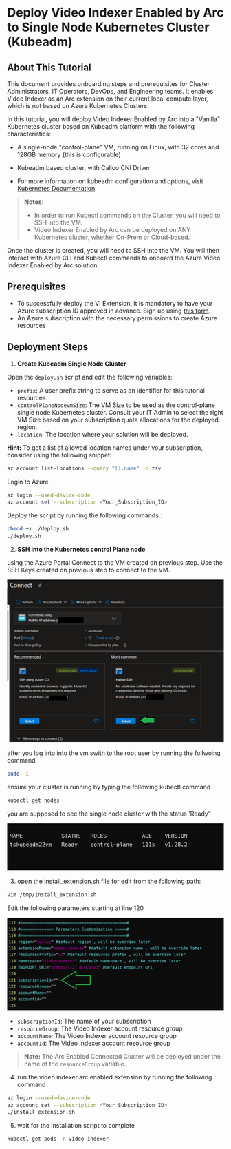 # Deploy Video Indexer Enabled by Arc to Single Node Kubernetes Cluster (Kubeadm)

## About This Tutorial

This document provides onboarding steps and prerequisites for Cluster Administrators, IT Operators, DevOps, and Engineering teams. It enables Video Indexer as an Arc extension on their current local compute layer, which is not based on Azure Kubernetes Clusters.

In this tutorial, you will deploy Video Indexer Enabled by Arc into a "Vanilla" Kubernetes cluster based on Kubeadm platform with the following characteristics:

- A single-node "control-plane" VM, running on Linux, with 32 cores and 128GB memory (this is configurable)
- Kubeadm based cluster, with Calico CNI Driver 

- For more information on kubeadm configuration and options, visit [Kubernetes Documentation](https://kubernetes.io/docs/setup/production-environment/tools/kubeadm/).

> **Notes:**
> - In order to run Kubectl commands on the Cluster, you will need to SSH into the VM.
> - Video Indexer Enabled by Arc can be deployed on ANY Kubernetes cluster, whether On-Prem or Cloud-based.

Once the cluster is created, you will need to SSH into the VM. You will then interact with Azure CLI and Kubectl commands to onboard the Azure Video Indexer Enabled by Arc solution.

## Prerequisites
- To successfully deploy the VI Extension, it is mandatory to have your Azure subscription ID approved in advance. Sign up using [this form](https://aka.ms/vi-register).
- An Azure subscription with the necessary permissions to create Azure resources

## Deployment Steps 

1. **Create Kubeadm Single Node Cluster**

Open the `deploy.sh` script and edit the following variables:

- `prefix`: A user prefix string to serve as an identifier for this tutorial resources.
- `controlPlaneNodeVmSize`: The VM Size to be used as the control-plane single node Kubernetes cluster. Consult your IT Admin to select the right VM Size based on your subscription quota allocations for the deployed region.
- `location`: The location where your solution will be deployed.

**Hint:** To get a list of allowed location names under your subscription, consider using the following snippet:

```bash
az account list-locations --query "[].name" -o tsv
```

Login to Azure

```bash
az login --used-device-code
az account set --subscription <Your_Subscription_ID>
```

Deploy the script by running the following commands : 

```bash
chmod +x ./deploy.sh
./deploy.sh
```

2. **SSH into the Kubernetes control Plane node**

using the Azure Portal Connect to the VM created on previous step.
Use the SSH Keys created on previous step to connect to the VM.

![vn-conect](./connect1.png)


after you log into into the vm swith to the root user by running the follwoing command

```bash
sudo -i
```

ensure your cluster is running by typing the following kubectl command

```bash
kubectl get nodes
```

you are supposed to see the single node cluster with the status 'Ready' 

![Nodes](./ready.png)

3. open the install_extension.sh file for edit from the following path:

```bash
vim /tmp/install_extension.sh
```

Edit the following parameters starting at line 120

![editScript](edit_script.png)

- `subscriptionId`: The name of your subscription
- `resourceGroup`: The Video Indexer account resource group
- `accountName`: The Video Indexer account resource group
- `accountId`: The Video Indexer account resource group

> **Note:** The Arc Enabled Connected Cluster will be deployed under the name of the `resourceGroup` variable.

4. run the video indexer arc enabled extension by running the following command

```bash
az login --used-device-code
az account set --subscription <Your_Subscription_ID>
./install_extension.sh
```

5. wait for the installation script to complete

```bash
kubectl get pods -n video-indexer
```